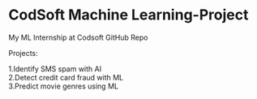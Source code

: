 # CodSoft Machine Learning-Project
 My ML Internship at Codsoft GitHub Repo 

 Projects:

 1.Identify SMS spam with AI <br />
 2.Detect credit card fraud with ML <br />
 3.Predict movie genres using ML  <br />
